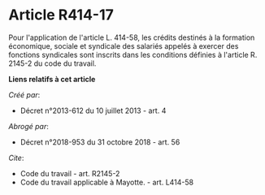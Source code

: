 # Article R414-17

Pour l'application de l'article L. 414-58, les crédits destinés à la formation économique, sociale et syndicale des salariés
appelés à exercer des fonctions syndicales sont inscrits dans les conditions définies à l'article R. 2145-2 du code du
travail.

**Liens relatifs à cet article**

_Créé par_:

  - Décret n°2013-612 du 10 juillet 2013 - art. 4

_Abrogé par_:

  - Décret n°2018-953 du 31 octobre 2018 - art. 56

_Cite_:

  - Code du travail - art. R2145-2
  - Code du travail applicable à Mayotte. - art. L414-58
